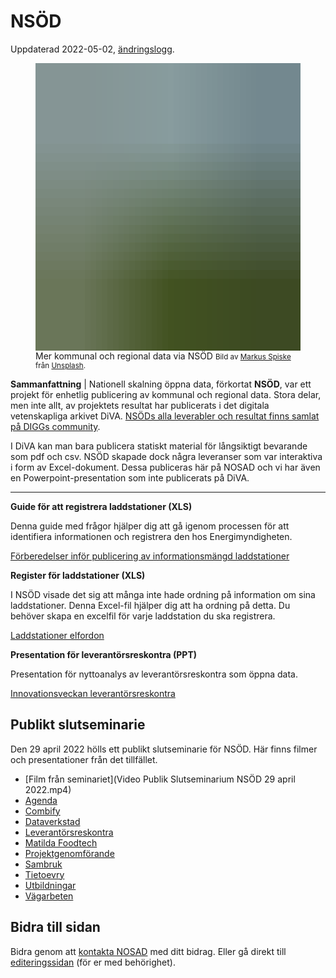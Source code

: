 # NSÖD

Uppdaterad 2022-05-02, [ändringslogg](https://gitlab.com/open-data-knowledge-sharing/wiki/-/wikis/NS%C3%96D/history).

<figure>
  <img width="640" height="460"
  class="blurry-load" src="data:image/gif;base64,R0lGODlhAwACAPIFAD1KI0JSIWp2WXOIj4WVlYicngAAAAAAACH5BAAAAAAALAAAAAADAAIAAAMESDUSkAA7" data-large="https://source.unsplash.com/uPXs5Vx5bIg" alt="NSÖD står för Nationell Skalning Öppna Data"
/>
<figcaption>Mer kommunal och regional data via NSÖD <small>Bild av <a href="https://unsplash.com/@markusspiske?utm_source=nosad&utm_medium=referral">Markus Spiske</a> från <a href="https://unsplash.com/?utm_source=your_app_name&utm_medium=referral">Unsplash</a>.</small> </figcaption>
</figure>

**Sammanfattning** | Nationell skalning öppna data, förkortat **NSÖD**, var ett projekt för enhetlig publicering av kommunal och regional data. Stora delar, men inte allt, av projektets resultat har publicerats i det digitala vetenskapliga arkivet DiVA. [NSÖDs alla leverabler och resultat finns samlat på DIGGs community](https://community.dataportal.se/topic/169/projektet-nsöd-nationell-skalning-öppna-data?_=1651166650112).

I DiVA kan man bara publicera statiskt material för långsiktigt bevarande som pdf och csv. NSÖD skapade dock några leveranser som var interaktiva i form av Excel-dokument. Dessa publiceras här på NOSAD och vi har även en Powerpoint-presentation som inte publicerats på DiVA.

<hr>

**Guide för att registrera laddstationer (XLS)**

Denna guide med frågor hjälper dig att gå igenom processen för att identifiera informationen och registrera den hos Energimyndigheten.

[Förberedelser inför publicering av informationsmängd laddstationer](https://gitlab.com/open-data-knowledge-sharing/wiki/-/wikis/uploads/e153f82202f77c5c3f2632d484bf9019/Förberedelser-publicering-informationsmängd-Laddstationer-NSÖD.xlsx)

**Register för laddstationer (XLS)**

I NSÖD visade det sig att många inte hade ordning på information om sina laddstationer. Denna Excel-fil hjälper dig att ha ordning på detta. Du behöver skapa en excelfil för varje laddstation du ska registrera.

[Laddstationer elfordon](https://gitlab.com/open-data-knowledge-sharing/wiki/-/wikis/uploads/2aad283100bdaa61010e26c5d83aaa7c/Laddstationer-elfordon-_Laddstationsnamn_-_Kommunnamn__v2.0_NSÖD.xlsx)

**Presentation för leverantörsreskontra (PPT)**

Presentation för nyttoanalys av leverantörsreskontra som öppna data.

[Innovationsveckan leverantörsreskontra](https://gitlab.com/open-data-knowledge-sharing/wiki/-/wikis/uploads/d528102b64ef9e143a472550fb264ef2/2020-10-09_Innovationsveckan_Leverantorsreskontra.pdf)

## Publikt slutseminarie

Den 29 april 2022 hölls ett publikt slutseminarie för NSÖD. Här finns filmer och presentationer från det tillfället.

- [Film från seminariet](Video Publik Slutseminarium NSÖD 29 april 2022.mp4)
- [Agenda](https://gitlab.com/open-data-knowledge-sharing/wiki/-/wikis/uploads/8b3a62c16b91e95ce59f376a347ea4f3/Agenda_Publik_Slutseminarium_NSÖD_29_april_2022.pptx)
- [Combify](https://gitlab.com/open-data-knowledge-sharing/wiki/-/wikis/uploads/0eb29499d395a23ce3a0fa6892d6bd80/Publik_Slutseminarium_NSÖD_29_april_2022_Combify.pdf)
- [Dataverkstad](https://gitlab.com/open-data-knowledge-sharing/wiki/-/wikis/uploads/b607bb5dd5844a04f61caf9b3d01bbf6/Publik_Slutseminarium_NSÖD_29_april_2022_Dataverkstad.pptx)
- [Leverantörsreskontra](https://gitlab.com/open-data-knowledge-sharing/wiki/-/wikis/uploads/feefe1abce0c4735c06928e65d87a50f/Publik_Slutseminarium_NSÖD_29_april_2022_Leverantörsreskontra.pdf)
- [Matilda Foodtech](https://gitlab.com/open-data-knowledge-sharing/wiki/-/wikis/uploads/ff9ed1921e3e5b6391598bc2f54a10b4/Publik_Slutseminarium_NSÖD_29_april_2022_Matila_Foodtech.pdf)
- [Projektgenomförande](https://gitlab.com/open-data-knowledge-sharing/wiki/-/wikis/uploads/fe731aa62d312292e6414bcb9686aded/Publik_Slutseminarium_NSÖD_29_april_2022_Projektgenomförande.pptx)
- [Sambruk](https://gitlab.com/open-data-knowledge-sharing/wiki/-/wikis/uploads/07062fce55da7ca146976f579f282e41/Publik_Slutseminarium_NSÖD_29_april_2022_Sambruk.pdf)
- [Tietoevry](https://gitlab.com/open-data-knowledge-sharing/wiki/-/wikis/uploads/c4c5bb18f52bb8b102c054bb3346d650/2022-04-29_SlutseminariumNSOD_Tietoevry.pdf)
- [Utbildningar](uploads/758fb532d16587680a60f2ffe4c1801e/Publik_Slutseminarium_NSÖD_29_april_2022_Utbildningar.pdf)
- [Vägarbeten](https://gitlab.com/open-data-knowledge-sharing/wiki/-/wikis/uploads/39ea37e8e7959aed0954e3e50dd0bff2/Publik_Slutseminarium_NSÖD_29_april_2022_Vägarbeten.pptx)

## Bidra till sidan

Bidra genom att [kontakta NOSAD](mailto:maria.dalhage@digg.se) med ditt bidrag. Eller gå direkt till [editeringssidan](https://gitlab.com/open-data-knowledge-sharing/wiki/-/wikis/NS%C3%96D) (för er med behörighet).
